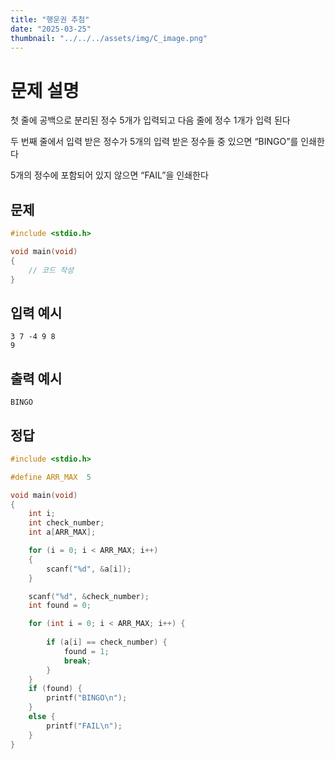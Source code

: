 ```yaml
---
title: "행운권 추첨" 
date: "2025-03-25"
thumbnail: "../../../assets/img/C_image.png"
---
```


# 문제 설명
첫 줄에 공백으로 분리된 정수 5개가 입력되고 다음 줄에 정수 1개가 입력 된다

두 번째 줄에서 입력 받은 정수가 5개의 입력 받은 정수들 중 있으면 “BINGO”를 인쇄한다

5개의 정수에 포함되어 있지 않으면 “FAIL”을 인쇄한다

## 문제

```c
#include <stdio.h>

void main(void)
{
	// 코드 작성
}
```
## 입력 예시
```
3 7 -4 9 8
9
```
## 출력 예시
```
BINGO
```

## 정답
```c
#include <stdio.h>

#define ARR_MAX  5

void main(void)
{
	int i;
	int check_number;
	int a[ARR_MAX];

	for (i = 0; i < ARR_MAX; i++)
	{
		scanf("%d", &a[i]);
	}

	scanf("%d", &check_number);
	int found = 0;

	for (int i = 0; i < ARR_MAX; i++) {
		
		if (a[i] == check_number) {
			found = 1;
			break;
		}
	}
	if (found) {
		printf("BINGO\n");
	}
	else {
		printf("FAIL\n");
	}
}
```

